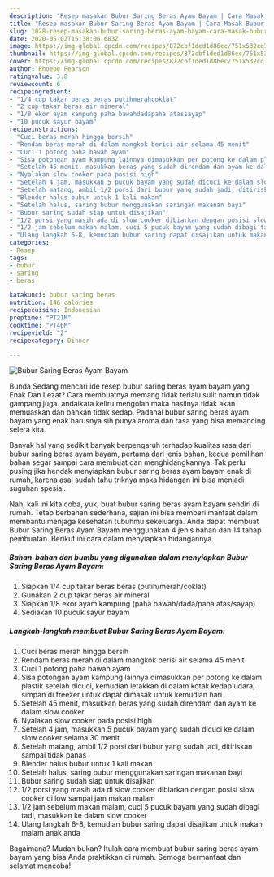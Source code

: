 ```yaml
---
description: "Resep masakan Bubur Saring Beras Ayam Bayam | Cara Masak Bubur Saring Beras Ayam Bayam Yang Mudah Dan Praktis"
title: "Resep masakan Bubur Saring Beras Ayam Bayam | Cara Masak Bubur Saring Beras Ayam Bayam Yang Mudah Dan Praktis"
slug: 1028-resep-masakan-bubur-saring-beras-ayam-bayam-cara-masak-bubur-saring-beras-ayam-bayam-yang-mudah-dan-praktis
date: 2020-05-02T15:38:06.683Z
image: https://img-global.cpcdn.com/recipes/872cbf1ded1d86ec/751x532cq70/bubur-saring-beras-ayam-bayam-foto-resep-utama.jpg
thumbnail: https://img-global.cpcdn.com/recipes/872cbf1ded1d86ec/751x532cq70/bubur-saring-beras-ayam-bayam-foto-resep-utama.jpg
cover: https://img-global.cpcdn.com/recipes/872cbf1ded1d86ec/751x532cq70/bubur-saring-beras-ayam-bayam-foto-resep-utama.jpg
author: Phoebe Pearson
ratingvalue: 3.8
reviewcount: 6
recipeingredient:
- "1/4 cup takar beras beras putihmerahcoklat"
- "2 cup takar beras air mineral"
- "1/8 ekor ayam kampung paha bawahdadapaha atassayap"
- "10 pucuk sayur bayam"
recipeinstructions:
- "Cuci beras merah hingga bersih"
- "Rendam beras merah di dalam mangkok berisi air selama 45 menit"
- "Cuci 1 potong paha bawah ayam"
- "Sisa potongan ayam kampung lainnya dimasukkan per potong ke dalam plastik setelah dicuci, kemudian letakkan di dalam kotak kedap udara, simpan di freezer untuk dapat dimasak untuk kemudian hari"
- "Setelah 45 menit, masukkan beras yang sudah direndam dan ayam ke dalam slow cooker"
- "Nyalakan slow cooker pada posisi high"
- "Setelah 4 jam, masukkan 5 pucuk bayam yang sudah dicuci ke dalam slow cooker selama 30 menit"
- "Setelah matang, ambil 1/2 porsi dari bubur yang sudah jadi, ditiriskan sampai tidak panas"
- "Blender halus bubur untuk 1 kali makan"
- "Setelah halus, saring bubur menggunakan saringan makanan bayi"
- "Bubur saring sudah siap untuk disajikan"
- "1/2 porsi yang masih ada di slow cooker dibiarkan dengan posisi slow cooker di low sampai jam makan malam"
- "1/2 jam sebelum makan malam, cuci 5 pucuk bayam yang sudah dibagi tadi, masukkan ke dalam slow cooker"
- "Ulang langkah 6-8, kemudian bubur saring dapat disajikan untuk makan malam anak anda"
categories:
- Resep
tags:
- bubur
- saring
- beras

katakunci: bubur saring beras 
nutrition: 146 calories
recipecuisine: Indonesian
preptime: "PT21M"
cooktime: "PT46M"
recipeyield: "2"
recipecategory: Dinner

---
```



![Bubur Saring Beras Ayam Bayam](https://img-global.cpcdn.com/recipes/872cbf1ded1d86ec/751x532cq70/bubur-saring-beras-ayam-bayam-foto-resep-utama.jpg)

Bunda Sedang mencari ide resep bubur saring beras ayam bayam yang Enak Dan Lezat? Cara membuatnya memang tidak terlalu sulit namun tidak gampang juga. andaikata keliru mengolah maka hasilnya tidak akan memuaskan dan bahkan tidak sedap. Padahal bubur saring beras ayam bayam yang enak harusnya sih punya aroma dan rasa yang bisa memancing selera kita.



Banyak hal yang sedikit banyak berpengaruh terhadap kualitas rasa dari bubur saring beras ayam bayam, pertama dari jenis bahan, kedua pemilihan bahan segar sampai cara membuat dan menghidangkannya. Tak perlu pusing jika hendak menyiapkan bubur saring beras ayam bayam enak di rumah, karena asal sudah tahu triknya maka hidangan ini bisa menjadi suguhan spesial.


Nah, kali ini kita coba, yuk, buat bubur saring beras ayam bayam sendiri di rumah. Tetap berbahan sederhana, sajian ini bisa memberi manfaat dalam membantu menjaga kesehatan tubuhmu sekeluarga. Anda dapat membuat Bubur Saring Beras Ayam Bayam menggunakan 4 jenis bahan dan 14 tahap pembuatan. Berikut ini cara dalam menyiapkan hidangannya.

<!--inarticleads1-->

##### Bahan-bahan dan bumbu yang digunakan dalam menyiapkan Bubur Saring Beras Ayam Bayam:

1. Siapkan 1/4 cup takar beras beras (putih/merah/coklat)
1. Gunakan 2 cup takar beras air mineral
1. Siapkan 1/8 ekor ayam kampung (paha bawah/dada/paha atas/sayap)
1. Sediakan 10 pucuk sayur bayam




<!--inarticleads2-->

##### Langkah-langkah membuat Bubur Saring Beras Ayam Bayam:

1. Cuci beras merah hingga bersih
1. Rendam beras merah di dalam mangkok berisi air selama 45 menit
1. Cuci 1 potong paha bawah ayam
1. Sisa potongan ayam kampung lainnya dimasukkan per potong ke dalam plastik setelah dicuci, kemudian letakkan di dalam kotak kedap udara, simpan di freezer untuk dapat dimasak untuk kemudian hari
1. Setelah 45 menit, masukkan beras yang sudah direndam dan ayam ke dalam slow cooker
1. Nyalakan slow cooker pada posisi high
1. Setelah 4 jam, masukkan 5 pucuk bayam yang sudah dicuci ke dalam slow cooker selama 30 menit
1. Setelah matang, ambil 1/2 porsi dari bubur yang sudah jadi, ditiriskan sampai tidak panas
1. Blender halus bubur untuk 1 kali makan
1. Setelah halus, saring bubur menggunakan saringan makanan bayi
1. Bubur saring sudah siap untuk disajikan
1. 1/2 porsi yang masih ada di slow cooker dibiarkan dengan posisi slow cooker di low sampai jam makan malam
1. 1/2 jam sebelum makan malam, cuci 5 pucuk bayam yang sudah dibagi tadi, masukkan ke dalam slow cooker
1. Ulang langkah 6-8, kemudian bubur saring dapat disajikan untuk makan malam anak anda




Bagaimana? Mudah bukan? Itulah cara membuat bubur saring beras ayam bayam yang bisa Anda praktikkan di rumah. Semoga bermanfaat dan selamat mencoba!
